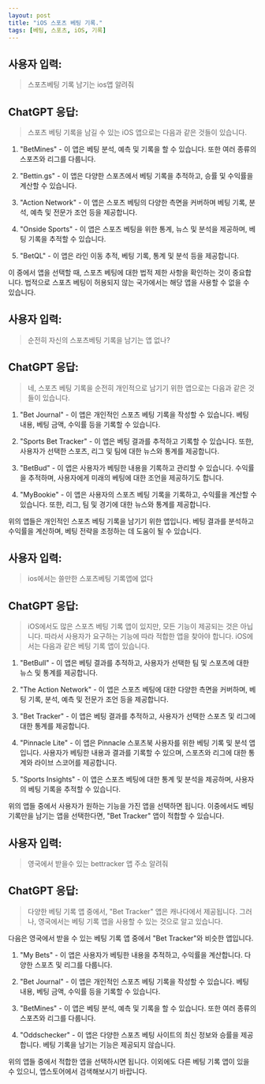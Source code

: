 ```yaml
---
layout: post
title: "iOS 스포츠 베팅 기록."
tags: [베팅, 스포츠, iOS, 기록]
---
```


## 사용자 입력:
> 스포츠베팅 기록 남기는 ios앱 알려줘

## ChatGPT 응답:
> 스포츠 베팅 기록을 남길 수 있는 iOS 앱으로는 다음과 같은 것들이 있습니다.

1. "BetMines" - 이 앱은 베팅 분석, 예측 및 기록을 할 수 있습니다. 또한 여러 종류의 스포츠와 리그를 다룹니다.

2. "Bettin.gs" - 이 앱은 다양한 스포츠에서 베팅 기록을 추적하고, 승률 및 수익률을 계산할 수 있습니다.

3. "Action Network" - 이 앱은 스포츠 베팅의 다양한 측면을 커버하며 베팅 기록, 분석, 예측 및 전문가 조언 등을 제공합니다.

4. "Onside Sports" - 이 앱은 스포츠 베팅을 위한 통계, 뉴스 및 분석을 제공하며, 베팅 기록을 추적할 수 있습니다.

5. "BetQL" - 이 앱은 라인 이동 추적, 베팅 기록, 통계 및 분석 등을 제공합니다.

이 중에서 앱을 선택할 때, 스포츠 베팅에 대한 법적 제한 사항을 확인하는 것이 중요합니다. 법적으로 스포츠 베팅이 허용되지 않는 국가에서는 해당 앱을 사용할 수 없을 수 있습니다.

## 사용자 입력:
> 순전히 자신의 스포츠베팅 기록을 남기는 앱 없나?

## ChatGPT 응답:
> 네, 스포츠 베팅 기록을 순전히 개인적으로 남기기 위한 앱으로는 다음과 같은 것들이 있습니다.

1. "Bet Journal" - 이 앱은 개인적인 스포츠 베팅 기록을 작성할 수 있습니다. 베팅 내용, 베팅 금액, 수익률 등을 기록할 수 있습니다.

2. "Sports Bet Tracker" - 이 앱은 베팅 결과를 추적하고 기록할 수 있습니다. 또한, 사용자가 선택한 스포츠, 리그 및 팀에 대한 뉴스와 통계를 제공합니다.

3. "BetBud" - 이 앱은 사용자가 베팅한 내용을 기록하고 관리할 수 있습니다. 수익률을 추적하며, 사용자에게 미래의 베팅에 대한 조언을 제공하기도 합니다.

4. "MyBookie" - 이 앱은 사용자의 스포츠 베팅 기록을 기록하고, 수익률을 계산할 수 있습니다. 또한, 리그, 팀 및 경기에 대한 뉴스와 통계를 제공합니다.

위의 앱들은 개인적인 스포츠 베팅 기록을 남기기 위한 앱입니다. 베팅 결과를 분석하고 수익률을 계산하며, 베팅 전략을 조정하는 데 도움이 될 수 있습니다.

## 사용자 입력:
> ios에서는 쓸만한 스포츠베팅 기록앱에 없다

## ChatGPT 응답:
> iOS에서도 많은 스포츠 베팅 기록 앱이 있지만, 모든 기능이 제공되는 것은 아닙니다. 따라서 사용자가 요구하는 기능에 따라 적합한 앱을 찾아야 합니다. iOS에서는 다음과 같은 베팅 기록 앱이 있습니다.

1. "BetBull" - 이 앱은 베팅 결과를 추적하고, 사용자가 선택한 팀 및 스포츠에 대한 뉴스 및 통계를 제공합니다.

2. "The Action Network" - 이 앱은 스포츠 베팅에 대한 다양한 측면을 커버하며, 베팅 기록, 분석, 예측 및 전문가 조언 등을 제공합니다.

3. "Bet Tracker" - 이 앱은 베팅 결과를 추적하고, 사용자가 선택한 스포츠 및 리그에 대한 통계를 제공합니다.

4. "Pinnacle Lite" - 이 앱은 Pinnacle 스포츠북 사용자를 위한 베팅 기록 및 분석 앱입니다. 사용자가 베팅한 내용과 결과를 기록할 수 있으며, 스포츠와 리그에 대한 통계와 라이브 스코어를 제공합니다.

5. "Sports Insights" - 이 앱은 스포츠 베팅에 대한 통계 및 분석을 제공하며, 사용자의 베팅 기록을 추적할 수 있습니다.

위의 앱들 중에서 사용자가 원하는 기능을 가진 앱을 선택하면 됩니다. 이중에서도 베팅 기록만을 남기는 앱을 선택한다면, "Bet Tracker" 앱이 적합할 수 있습니다.

## 사용자 입력:
> 영국에서 받을수 있는 bettracker 앱 주소 알려줘

## ChatGPT 응답:
> 다양한 베팅 기록 앱 중에서, "Bet Tracker" 앱은 캐나다에서 제공됩니다. 그러나, 영국에서는 베팅 기록 앱을 사용할 수 있는 것으로 알고 있습니다.

다음은 영국에서 받을 수 있는 베팅 기록 앱 중에서 "Bet Tracker"와 비슷한 앱입니다.

1. "My Bets" - 이 앱은 사용자가 베팅한 내용을 추적하고, 수익률을 계산합니다. 다양한 스포츠 및 리그를 다룹니다.

2. "Bet Journal" - 이 앱은 개인적인 스포츠 베팅 기록을 작성할 수 있습니다. 베팅 내용, 베팅 금액, 수익률 등을 기록할 수 있습니다.

3. "BetMines" - 이 앱은 베팅 분석, 예측 및 기록을 할 수 있습니다. 또한 여러 종류의 스포츠와 리그를 다룹니다.

4. "Oddschecker" - 이 앱은 다양한 스포츠 베팅 사이트의 최신 정보와 승률을 제공합니다. 베팅 기록을 남기는 기능은 제공되지 않습니다.

위의 앱들 중에서 적합한 앱을 선택하시면 됩니다. 이외에도 다른 베팅 기록 앱이 있을 수 있으니, 앱스토어에서 검색해보시기 바랍니다.

